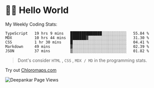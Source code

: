 # 👋🏽 Hello World 

<!--![Deepankar's github stats](https://github-readme-stats.vercel.app/api?username=Deep-Codes&count_private=true&show_icons=true&theme=radical)-->
My Weekly Coding Stats:

<!--START_SECTION:waka-->
```text
TypeScript   19 hrs 9 mins   ██████████████░░░░░░░░░░░   55.84 % 
MDX          10 hrs 44 mins  ███████▓░░░░░░░░░░░░░░░░░   31.30 % 
CSS          1 hr 30 mins    █░░░░░░░░░░░░░░░░░░░░░░░░   04.41 % 
Markdown     49 mins         ▓░░░░░░░░░░░░░░░░░░░░░░░░   02.39 % 
JSON         37 mins         ▒░░░░░░░░░░░░░░░░░░░░░░░░   01.82 % 
```
<!--END_SECTION:waka-->

> Dont's consider `HTML` , `CSS` , `MDX / MD` in the programming stats.

Try out [Chloromaps.com](https://www.chloromaps.com/)

<p align="left"> <img src="https://komarev.com/ghpvc/?username=Deep-Codes&label=Views&color=blue&style=plastic" alt="Deepankar Page Views" /> </p>
